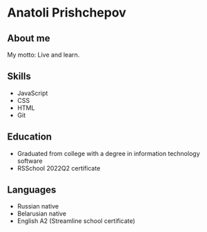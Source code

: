 # Anatoli Prishchepov


## About me
My motto: Live and learn.

## Skills
* JavaScript 
* CSS
* HTML
* Git

## Education
* Graduated from college with a degree in information technology software
* RSSchool 2022Q2 certificate

## Languages
* Russian native
* Belarusian native
* English A2 (Streamline school certificate)
